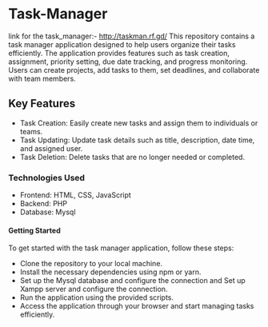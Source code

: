 
# Task-Manager

link for the task_manager:- http://taskman.rf.gd/
This repository contains a task manager application designed to help users organize their tasks efficiently. The application provides features such as task creation, assignment, priority setting, due date tracking, and progress monitoring. Users can create projects, add tasks to them, set deadlines, and collaborate with team members.
## Key Features 
- Task Creation: Easily create new tasks and assign them to individuals or teams.
- Task Updating: Update task details such as title, description, date time, and assigned user.
- Task Deletion: Delete tasks that are no longer needed or completed.
### Technologies Used 
- Frontend: HTML, CSS, JavaScript
- Backend: PHP
- Database: Mysql
#### Getting Started
To get started with the task manager application, follow these steps:

- Clone the repository to your local machine.
- Install the necessary dependencies using npm or yarn.
- Set up the Mysql database and configure the connection and Set up Xampp server and configure the connection.
- Run the application using the provided scripts.
- Access the application through your browser and start managing tasks efficiently.

